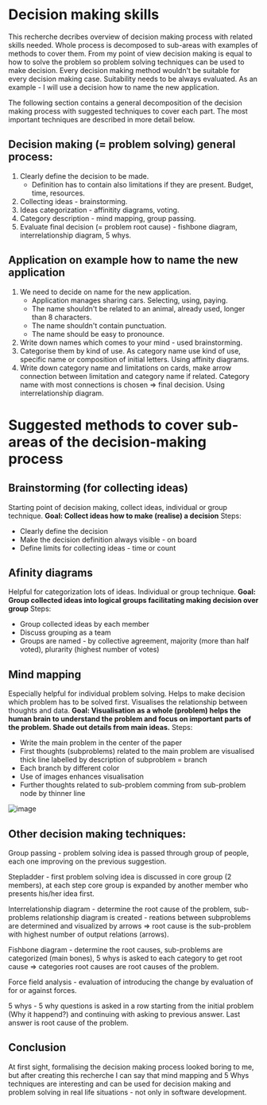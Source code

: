 # Decision making skills

This recherche decribes overview of decision making process with related skills needed. Whole process is decomposed to sub-areas with examples of methods to cover them.
From my point of view decision making is equal to how to solve the problem so problem solving techniques can be used to make decision.
Every decision making method wouldn't be suitable for every decision making case. Suitability needs to be always evaluated.
As an example - I will use a decision how to name the new application.

The following section contains a general decomposition of the decision making process with suggested techniques to cover each part. The most important techniques are described in more detail below.

## Decision making (= problem solving) general process:
1. Clearly define the decision to be made.
   * Definition has to contain also limitations if they are present. Budget, time, resources.
3. Collecting ideas - brainstorming.
4. Ideas categorization - affinitity diagrams, voting.
5. Category description - mind mapping, group passing.
6. Evaluate final decision (= problem root cause) - fishbone diagram, interrelationship diagram, 5 whys.

## Application on example how to name the new application
1. We need to decide on name for the new application.
    * Application manages sharing cars. Selecting, using, paying.
    * The name shouldn't be related to an animal, already used, longer than 8 characters.
    * The name shouldn't contain punctuation.
    * The name should be easy to pronounce.
2. Write down names which comes to your mind - used brainstorming.
3. Categorise them by kind of use. As category name use kind of use, specific name or composition of initial letters. Using affinity diagrams.
4. Write down category name and limitations on cards, make arrow connection between limitation and category name if related. Category name with most connections is chosen => final decision. Using interrelationship diagram.

# Suggested methods to cover sub-areas of the decision-making process

## Brainstorming (for collecting ideas)
Starting point of decision making, collect ideas, individual or group technique.
**Goal: Collect ideas how to make (realise) a decision**
Steps:
* Clearly define the decision
* Make the decision definition always visible - on board
* Define limits for collecting ideas - time or count

## Afinity diagrams
Helpful for categorization lots of ideas. Individual or group technique.
**Goal: Group collected ideas into logical groups facilitating making decision over group**
Steps:
* Group collected ideas by each member
* Discuss grouping as a team
* Groups are named - by collective agreement, majority (more than half voted), plurarity (highest number of votes)

## Mind mapping
Especially helpful for individual problem solving. Helps to make decision which problem has to be solved first. Visualises the relationship between thoughts and data.
**Goal: Visualisation as a whole (problem) helps the human brain to understand the problem and focus on important parts of the problem. Shade out details from main ideas.**
Steps:
* Write the main problem in the center of the paper
* First thoughts (subproblems) related to the main problem are visualised thick line labelled by description of subproblem = branch
* Each branch by different color
* Use of images enhances visualisation
* Further thoughts related to sub-problem comming from sub-problem node by thinner line

![image](https://github.com/skrecc/DecisionMakingSkills/assets/31956094/d10ece66-ed5d-450d-b56c-5665f592a280)

## Other decision making techniques:
Group passing - problem solving idea is passed through group of people, each one improving on the previous suggestion.

Stepladder - first problem solving idea is discussed in core group (2 members), at each step core group is expanded by another member who presents his/her idea first.

Interrelationship diagram - determine the root cause of the problem, sub-problems relationship diagram is created - reations between subproblems are determined and visualized by arrows => root cause is the sub-problem with highest number of output relations (arrows).

Fishbone diagram - determine the root causes, sub-problems are categorized (main bones), 5 whys is asked to each category to get root cause => categories root causes are root causes of the problem.

Force field analysis - evaluation of introducing the change by evaluation of for or against forces.

5 whys - 5 why questions is asked in a row starting from the initial problem (Why it happend?) and continuing with asking to previous answer. Last answer is root cause of the problem.

## Conclusion
At first sight, formalising the decision making process looked boring to me, but after creating this recherche I can say that mind mapping and 5 Whys techniques are interesting and can be used for decision making and problem solving in real life situations - not only in software development.
